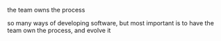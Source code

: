 the team owns the process

so many ways of developing software, but most important is to have the team own the process, and evolve it